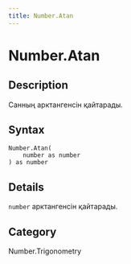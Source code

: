 ```yaml
---
title: Number.Atan
---
```


# Number.Atan


## Description

Санның арктангенсін қайтарады.


## Syntax

```powerquery
Number.Atan(
    number as number
) as number
```


## Details

<code>number</code> арктангенсін қайтарады.



## Category
Number.Trigonometry
